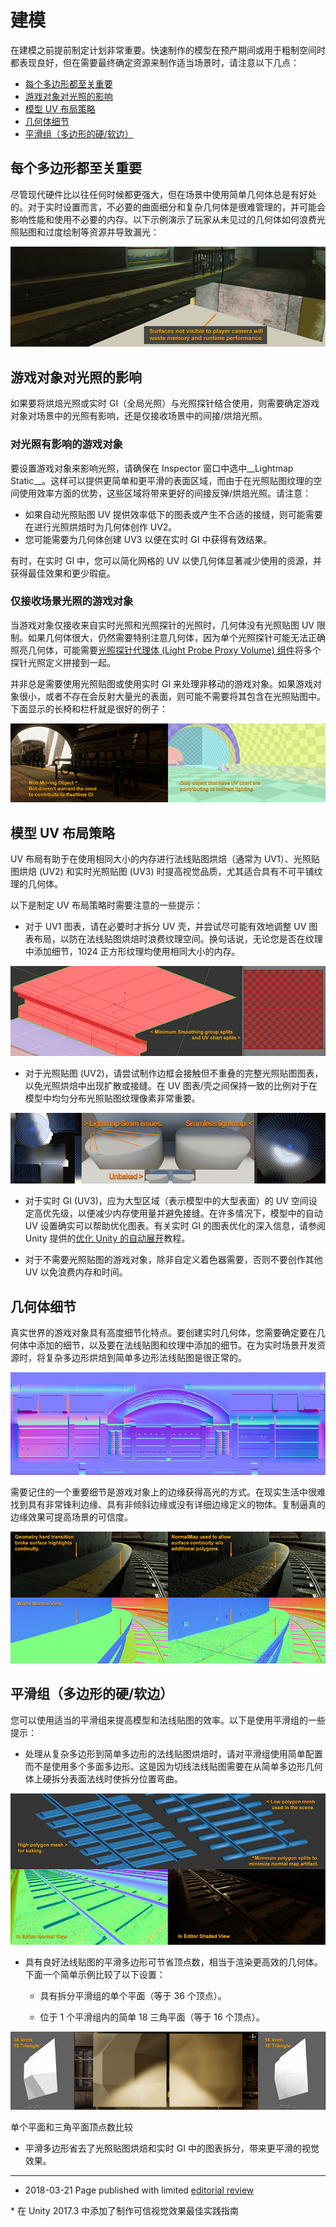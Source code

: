 # 建模

在建模之前提前制定计划非常重要。快速制作的模型在预产期间或用于粗制空间时都表现良好，但在需要最终确定资源来制作适当场景时，请注意以下几点：

* [每个多边形都至关重要](#polygon)
* [游戏对象对光照的影响](#GameObject)
* [模型 UV 布局策略](#modelUV)
* [几何体细节](#geometry)
* [平滑组（多边形的硬/软边）](#smoothingGroup)

<a name="polygon"></a> 
## 每个多边形都至关重要


尽管现代硬件比以往任何时候都更强大，但在场景中使用简单几何体总是有好处的。对于实时设置而言，不必要的曲面细分和复杂几何体是很难管理的，并可能会影响性能和使用不必要的内存。以下示例演示了玩家从未见过的几何体如何浪费光照贴图和过度绘制等资源并导致漏光：

![场景中突出显示了不必要的可见表面](../uploads/Main/BelievableVisualsInvisibleSurfaces.jpg)

<a name="GameObject"></a> 
## 游戏对象对光照的影响

如果要将烘焙光照或实时 GI（全局光照）与光照探针结合使用，则需要确定游戏对象对场景中的光照有影响，还是仅接收场景中的间接/烘焙光照。

### 对光照有影响的游戏对象

要设置游戏对象来影响光照，请确保在 Inspector 窗口中选中__Lightmap Static__。这样可以提供更简单和更平滑的表面区域，而由于在光照贴图纹理的空间使用效率方面的优势，这些区域将带来更好的间接反弹/烘焙光照。请注意：

* 如果自动光照贴图 UV 提供效率低下的图表或产生不合适的接缝，则可能需要在进行光照烘焙时为几何体创作 UV2。
* 您可能需要为几何体创建 UV3 以便在实时 GI 中获得有效结果。

有时，在实时 GI 中，您可以简化网格的 UV 以使几何体显著减少使用的资源，并获得最佳效果和更少瑕疵。

### 仅接收场景光照的游戏对象

当游戏对象仅接收来自实时光照和光照探针的光照时，几何体没有光照贴图 UV 限制。如果几何体很大，仍然需要特别注意几何体，因为单个光照探针可能无法正确照亮几何体，可能需要[光照探针代理体 (Light Probe Proxy Volume) 组件](class-LightProbeProxyVolume.html)将多个探针光照定义拼接到一起。

并非总是需要使用光照贴图或使用实时 GI 来处理非移动的游戏对象。如果游戏对象很小，或者不存在会反射大量光的表面，则可能不需要将其包含在光照贴图中。下面显示的长椅和栏杆就是很好的例子：

![只有带 UV 图表的游戏对象才需要对间接光照产生影响](../uploads/Main/BelievableVisualsUVChart.jpg)

<a name="modelUV"></a> 
## 模型 UV 布局策略


UV 布局有助于在使用相同大小的内存进行法线贴图烘焙（通常为 UV1）、光照贴图烘焙 (UV2) 和实时光照贴图 (UV3) 时提高视觉品质，尤其适合具有不可平铺纹理的几何体。

以下是制定 UV 布局策略时需要注意的一些提示：

* 对于 UV1 图表，请在必要时才拆分 UV 壳，并尝试尽可能有效地调整 UV 图表布局，以防在法线贴图烘焙时浪费纹理空间。换句话说，无论您是否在纹理中添加细节，1024 正方形纹理均使用相同大小的内存。

![碎片占据整个纹理空间的示例，避免浪费空间](../uploads/Main/BelievableVisualsSmoothingGroup.jpg)


* 对于光照贴图 (UV2)，请尝试制作边框会接触但不重叠的完整光照贴图图表，以免光照烘焙中出现扩散或接缝。在 UV 图表/壳之间保持一致的比例对于在模型中均匀分布光照贴图纹理像素非常重要。

![在简单几何体上拆分的夸大光照贴图，演示了光照贴图接缝的问题](../uploads/Main/BelievableVisualsSeamless.jpg)

* 对于实时 GI (UV3)，应为大型区域（表示模型中的大型表面）的 UV 空间设定高优先级，以便减少内存使用量并避免接缝。在许多情况下，模型中的自动 UV 设置确实可以帮助优化图表。有关实时 GI 的图表优化的深入信息，请参阅 Unity 提供的[优化 Unity 的自动展开](https://unity3d.com/learn/tutorials/topics/graphics/optimizing-unitys-auto-unwrapping?playlist=17102)教程。

* 对于不需要光照贴图的游戏对象，除非自定义着色器需要，否则不要创作其他 UV 以免浪费内存和时间。

<a name="geometry"></a> 
## 几何体细节


真实世界的游戏对象具有高度细节化特点。要创建实时几何体，您需要确定要在几何体中添加的细节，以及要在法线贴图和纹理中添加的细节。在为实时场景开发资源时，将复杂多边形烘焙到简单多边形法线贴图是很正常的。

![从复杂多边形网格到简单多边形网格的烘焙切线空间法线贴图的示例](../uploads/Main/BelievableVisualsGeometry.jpg)

需要记住的一个重要细节是游戏对象上的边缘获得高光的方式。在现实生活中很难找到具有非常锋利边缘、具有非倾斜边缘或没有详细边缘定义的物体。复制逼真的边缘效果可提高场景的可信度。

![法线贴图在与其他几何体相交的表面上提供流畅的高光](../uploads/Main/BelievableVisualsNormalMapSmooth.jpg)


<a name="smoothingGroups"></a> 
## 平滑组（多边形的硬/软边）

您可以使用适当的平滑组来提高模型和法线贴图的效率。以下是使用平滑组的一些提示：

* 处理从复杂多边形到简单多边形的法线贴图烘焙时，请对平滑组使用简单配置而不是使用多个多面多边形。这是因为切线法线贴图需要在从简单多边形几何体上硬拆分表面法线时使拆分位置弯曲。

![一个法线贴图通过平滑弯曲简单多边形法线来模仿复杂多边形网格](../uploads/Main/BelievableVisualsLowHighPolygon.jpg)

* 具有良好法线贴图的平滑多边形可节省顶点数，相当于渲染更高效的几何体。下面一个简单示例比较了以下设置：

    * 具有拆分平滑组的单个平面（等于 36 个顶点）。

    * 位于 1 个平滑组内的简单 18 三角平面（等于 16 个顶点）。

![](../uploads/Main/BelievableVisualsVertexComparison.jpg) 

单个平面和三角平面顶点数比较

* 平滑多边形省去了光照贴图烘焙和实时 GI 中的图表拆分，带来更平滑的视觉效果。

---

* <span class="page-edit">2018-03-21  Page published with limited [editorial review](DocumentationEditorialReview.html)
</span>
* <span class="page-history">在 Unity 2017.3 中添加了制作可信视觉效果最佳实践指南</span>
